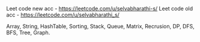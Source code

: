 Leet code new acc - https://leetcode.com/u/selvabharathi-s/
Leet code old acc - https://leetcode.com/u/selvabharathi_s/


Array, String, HashTable, Sorting, Stack, Queue, Matrix, Recrusion, DP, DFS, BFS, Tree, Graph.
